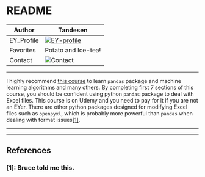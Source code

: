 README
===========================

|Author|Tandesen|
|---|---
|EY_Profile|[![EY-profile]][homepage]
|Favorites|Potato and Ice-tea!
|Contact|![Contact]
----

I highly recommend [this course](https://eylearning.udemy.com/course/python-for-data-science-and-machine-learning-bootcamp/learn/lecture/5733426?start=0#overview) to learn `pandas` package and machine learning algorithms and many others. By completing first 7 sections of this course, you should be confident using python `pandas` package to deal with Excel files. This course is on Udemy and you need to pay for it if you are not an EYer. There are other python packages designed for modifying Excel files such as `openpyxl`, which is probably more powerful than `pandas` when dealing with format issues[\[1\]](#references).

--------------------------------
[homepage]:https://people.ey.com/PersonImmersive.aspx?accountname=i%3A0%23%2Ef%7Cmembership%7Cmark%2Es%2Etan%40cn%2Eey%2Ecom "My real name is Tandesen! Bazinga!"
[EY-profile]:https://img.shields.io/badge/Tandesen-EY__Profile-blue
[Contact]:https://img.shields.io/badge/Wechat-markts28-brightgreen "Add me beauties!"

----
## References
### \[1\]: Bruce told me this.
